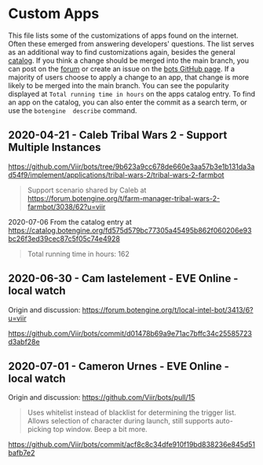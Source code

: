 # Custom Apps

This file lists some of the customizations of apps found on the internet. Often these emerged from answering developers' questions.
The list serves as an additional way to find customizations again, besides the general [catalog](https://catalog.botengine.org).
If you think a change should be merged into the main branch, you can post on the [forum](https://forum.botengine.org) or create an issue on the [bots GitHub page](https://github.com/Viir/bots/issues).
If a majority of users choose to apply a change to an app, that change is more likely to be merged into the main branch. You can see the popularity displayed at `Total running time in hours` on the apps catalog entry.
To find an app on the catalog, you can also enter the commit as a search term, or use the `botengine  describe` command.

## 2020-04-21 - Caleb Tribal Wars 2 - Support Multiple Instances

https://github.com/Viir/bots/tree/9b623a9cc678de660e3aa57b3e1b131da3ad54f9/implement/applications/tribal-wars-2/tribal-wars-2-farmbot

> Support scenario shared by Caleb at https://forum.botengine.org/t/farm-manager-tribal-wars-2-farmbot/3038/62?u=viir

2020-07-06 From the catalog entry at https://catalog.botengine.org/fd575d579bc77305a45495b862f060206e93bc26f3ed39cec87c5f05c74e4928

> Total running time in hours: 162

## 2020-06-30 - Cam lastelement - EVE Online - local watch

Origin and discussion: https://forum.botengine.org/t/local-intel-bot/3413/6?u=viir

https://github.com/Viir/bots/commit/d01478b69a9e71ac7bffc34c25585723d3abf28e

## 2020-07-01 - Cameron Urnes - EVE Online - local watch

Origin and discussion: https://github.com/Viir/bots/pull/15

> Uses whitelist instead of blacklist for determining the trigger list. Allows selection of character during launch, still supports auto-picking top window. Beep a bit more.

https://github.com/Viir/bots/commit/acf8c8c34dfe910f19bd838236e845d51bafb7e2

